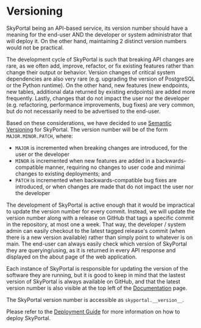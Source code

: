 # Versioning

SkyPortal being an API-based service, its version number should have a meaning for the end-user AND the developer or system administrator that will deploy it. On the other hand, maintaining 2 distinct version numbers would not be practical.

The development cycle of SkyPortal is such that breaking API changes are rare, as we often add, improve, refactor, or fix existing features rather than change their output or behavior. Version changes of critical system dependencies are also very rare (e.g. upgrading the version of PostgreSQL or the Python runtime). On the other hand, new features (new endpoints, new tables, additional data returned by existing endpoints) are added more frequently. Lastly, changes that do not impact the user nor the developer (e.g. refactoring, performance improvements, bug fixes) are very common, but do not necessarily need to be advertised to the end-user.

Based on these considerations, we have decided to use [Semantic Versioning](https://semver.org/) for SkyPortal. The version number will be of the form `MAJOR.MINOR.PATCH`, where:

- `MAJOR` is incremented when breaking changes are introduced, for the user or the developer
- `MINOR` is incremented when new features are added in a backwards-compatible manner, requiring no changes to user code and minimal changes to existing deployments; and
- `PATCH` is incremented when backwards-compatible bug fixes are introduced, or when changes are made that do not impact the user nor the developer

The development of SkyPortal is active enough that it would be impractical to update the version number for every commit. Instead, we will update the version number along with a release on GitHub that tags a specific commit in the repository, at most one a week. That way, the developer / system admin can easily checkout to the latest tagged release's commit (when there is a new version available) rather than simply point to whatever is on main. The end-user can always easily check which version of SkyPortal they are querying/using, as it is returned in every API response and displayed on the about page of the web application.

Each instance of SkyPortal is responsible for updating the version of the software they are running, but it is good to keep in mind that the lastest version of SkyPortal is always available on GitHub, and that the latest version number is also visible at the top left of the [Documentation](https://skyportal.io/docs) page.

The SkyPortal version number is accessible as `skyportal.__version__`.

Please refer to the [Deployment Guide](deploy) for more information on how to deploy SkyPortal.
